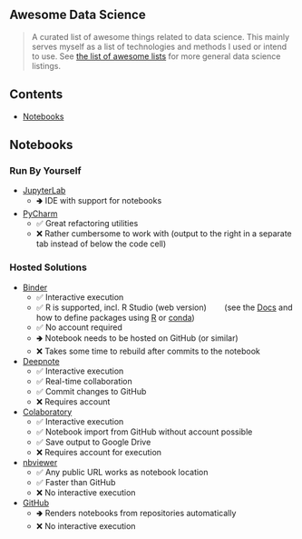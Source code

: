 ##  Awesome Data Science

> A curated list of awesome things related to data science.
> This mainly serves myself as a list of technologies and methods I used or intend to use.
> See [the list of awesome lists](https://github.com/sindresorhus/awesome) for more general data science listings.

## Contents
* [Notebooks](#notebooks)

## Notebooks

### Run By Yourself
* [JupyterLab](https://jupyter.org)
  * 🢂 IDE with support for notebooks
* [PyCharm](https://www.jetbrains.com/help/pycharm/jupyter-notebook-support.html)
  * ✅ Great refactoring utilities
  * ❌ Rather cumbersome to work with (output to the right in a separate tab instead of below the code cell)

### Hosted Solutions
* [Binder](https://mybinder.org)
  * ✅ Interactive execution 
  * ✅ R is supported, incl. R Studio (web version)
    &nbsp;&nbsp;&nbsp;&nbsp;&nbsp;&nbsp;
    (see the [Docs](https://mybinder.readthedocs.io/en/latest/howto/languages.html#the-r-language) 
    and how to define packages using
    [R](https://github.com/binder-examples/r)
    or
    [conda](https://github.com/binder-examples/r-conda))
  * ✅ No account required
  * 🢂 Notebook needs to be hosted on GitHub (or similar)
  * ❌ Takes some time to rebuild after commits to the notebook
* [Deepnote](https://www.deepnote.com)
  * ✅ Interactive execution 
  * ✅ Real-time collaboration
  * ✅ Commit changes to GitHub
  * ❌ Requires account
* [Colaboratory](https://colab.research.google.com)
  * ✅ Interactive execution 
  * ✅ Notebook import from GitHub without account possible
  * ✅ Save output to Google Drive
  * ❌ Requires account for execution
* [nbviewer](https://nbviewer.jupyter.org)
  * ✅ Any public URL works as notebook location
  * ✅ Faster than GitHub
  * ❌ No interactive execution
* [GitHub](https://github.com)
  * 🢂 Renders notebooks from repositories automatically
  * ❌ No interactive execution

